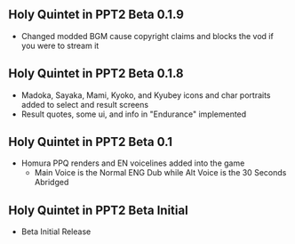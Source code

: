 ## Holy Quintet in PPT2 Beta 0.1.9
- Changed modded BGM cause copyright claims and blocks the vod if you were to stream it

## Holy Quintet in PPT2 Beta 0.1.8
- Madoka, Sayaka, Mami, Kyoko, and Kyubey icons and char portraits added to select and result screens
- Result quotes, some ui, and info in "Endurance" implemented

## Holy Quintet in PPT2 Beta 0.1
- Homura PPQ renders and EN voicelines added into the game
  - Main Voice is the Normal ENG Dub while Alt Voice is the 30 Seconds Abridged

## Holy Quintet in PPT2 Beta Initial
- Beta Initial Release
